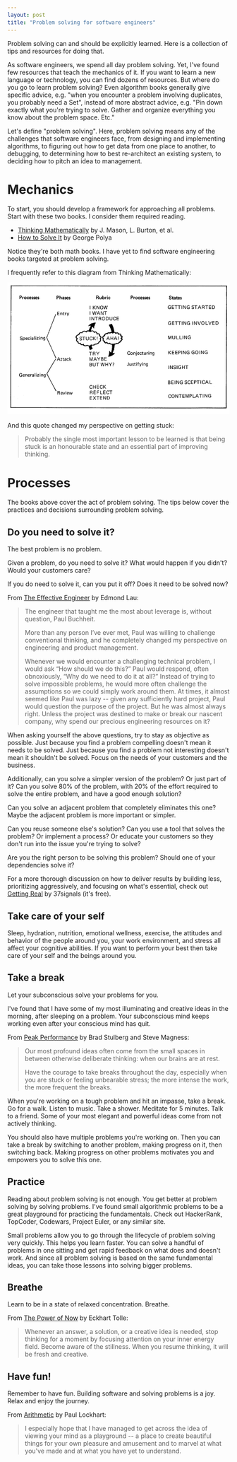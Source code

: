 ```yaml
---
layout: post
title: "Problem solving for software engineers"
---
```

Problem solving can and should be explicitly learned. Here is a collection of tips and resources for doing that.

As software engineers, we spend all day problem solving. Yet, I've found few resources that teach the mechanics of it. 
If you want to learn a new language or technology, you can find dozens of resources. But where do you go to learn problem solving? Even algorithm
books generally give specific advice, e.g. "when you encounter a problem involving duplicates, you probably need a Set", instead
of more abstract advice, e.g. "Pin down exactly what you're trying to solve. Gather and organize everything you know about the problem space. Etc."

Let's define "problem solving". Here, problem solving means any of the challenges that software engineers face, 
from designing and implementing algorithms, to figuring out how to get data from one place to another, to debugging, to 
determining how to best re-architect an existing system, to deciding how to pitch an idea to management.

# Mechanics

To start, you should develop a framework for approaching all problems. Start with these two books. I consider them required reading.

- [Thinking Mathematically](https://amzn.to/32e3ao8) by J. Mason, L. Burton, et al.
- [How to Solve It](https://amzn.to/36pJ39F) by George Polya

Notice they're both math books. I have yet to find software engineering books targeted at problem solving.
 
I frequently refer to this diagram from Thinking Mathematically:

<img src="../images/thinking-mathematically.png" alt="Thinking Mathematically">

And this quote changed my perspective on getting stuck:

> Probably the single most important lesson to be learned is that being stuck is an honourable state and an essential part of improving thinking.

# Processes

The books above cover the act of problem solving. The tips below cover the practices and decisions surrounding problem solving.

## Do you need to solve it?

The best problem is no problem.

Given a problem, do you need to solve it? What would happen if you didn't? Would your customers care?

If you do need to solve it, can you put it off? Does it need to be solved now? 

From [The Effective Engineer](https://amzn.to/2PFRnvX) by Edmond Lau:

> The engineer that taught me the most about leverage is, without question, Paul Buchheit.
>
> More than any person I’ve ever met, Paul was willing to challenge conventional thinking, 
> and he completely changed my perspective on engineering and product management.
>
> Whenever we would encounter a challenging technical problem, I would ask “How should we do this?” Paul would respond, 
> often obnoxiously, “Why do we need to do it at all?” Instead of trying to solve impossible problems, he would more often 
> challenge the assumptions so we could simply work around them. At times, it almost seemed like Paul was lazy -- given any 
> sufficiently hard project, Paul would question the purpose of the project. But he was almost always right. Unless the 
> project was destined to make or break our nascent company, why spend our precious engineering resources on it?
 
When asking yourself the above questions, try to stay as objective as possible. Just because you find a problem compelling doesn't
mean it needs to be solved. Just because you find a problem not interesting doesn't mean it shouldn't be solved. Focus on
the needs of your customers and the business. 

Additionally, can you solve a simpler version of the problem? Or just part of it? Can you solve 80% of the problem, with 20% of
the effort required to solve the entire problem, and have a good enough solution?

Can you solve an adjacent problem that completely eliminates this one? Maybe the adjacent problem is more important or simpler.

Can you reuse someone else's solution? Can you use a tool that solves the problem? Or implement a process? Or educate your customers
so they don't run into the issue you're trying to solve? 

Are you the right person to be solving this problem? Should one of your dependencies solve it?

For a more thorough discussion on how to deliver results by building less, prioritizing aggressively, and focusing on what's essential, check out
[Getting Real](https://basecamp.com/books/getting-real/) by 37signals (it's free). 
 
## Take care of your self

Sleep, hydration, nutrition, emotional wellness, exercise, the attitudes and behavior of the people around you, 
your work environment, and stress all affect your cognitive abilities. If you want to perform your best then take care
of your self and the beings around you.

## Take a break

Let your subconscious solve your problems for you.

I've found that I have some of my most illuminating and creative ideas in the morning, after sleeping on a problem.
Your subconscious mind keeps working even after your conscious mind has quit.

From [Peak Performance](https://amzn.to/2PEsFMr) by Brad Stulberg and Steve Magness:

> Our most profound ideas often come from the small spaces in between otherwise deliberate thinking: when our brains are at rest.
> 
> Have the courage to take breaks throughout the day, especially when you are stuck or feeling unbearable stress; the more intense the work, 
> the more frequent the breaks.
  
When you're working on a tough problem and hit an impasse, take a break. Go for a walk. Listen to music. Take a shower. 
Meditate for 5 minutes. Talk to a friend. Some of your most elegant and powerful ideas come from not actively thinking.

You should also have multiple problems you're working on. Then you can take a break by switching to another problem, 
making progress on it, then switching back. Making progress on other problems motivates you and empowers you
to solve this one.

## Practice

Reading about problem solving is not enough. You get better at problem solving by solving problems. I've found small 
algorithmic problems to be a great playground for practicing the fundamentals. Check out HackerRank, TopCoder, Codewars, 
Project Euler, or any similar site.

Small problems allow you to go through the lifecycle of problem solving very quickly. This helps you learn faster. You can solve
a handful of problems in one sitting and get rapid feedback on what does and doesn't work. And since all problem solving is based on the 
same fundamental ideas, you can take those lessons into solving bigger problems.  

## Breathe

Learn to be in a state of relaxed concentration. Breathe.

From [The Power of Now](https://amzn.to/2PEtN2D) by Eckhart Tolle:

> Whenever an answer, a solution, or a creative idea is needed, stop thinking for a moment by focusing attention on your inner energy field.
> Become aware of the stillness. When you resume thinking, it will be fresh and creative.
  
## Have fun!

Remember to have fun. Building software and solving problems is a joy. Relax and enjoy the journey.

From [Arithmetic](https://amzn.to/2NCe8hI) by Paul Lockhart:

> I especially hope that I have managed to get across the idea of viewing your mind as a playground -- a place to create
> beautiful things for your own pleasure and amusement and to marvel at what you've made and at what you have yet to understand.
